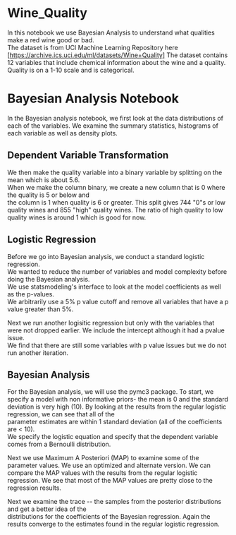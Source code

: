 # Wine_Quality

In this notebook we use Bayesian Analysis to understand what qualities make a red wine good or bad.  
The dataset is from UCI Machine Learning Repository here [https://archive.ics.uci.edu/ml/datasets/Wine+Quality]
The dataset contains 12 variables that include chemical information about the wine and a quality. 
Quality is on a 1-10 scale and is categorical. 

# Bayesian Analysis Notebook 

In the Bayesian analysis notebook, we first look at the data distributions of each of the variables. 
We examine the summary statistics, histograms of each variable as well as density plots. 

## Dependent Variable Transformation 

We then make the quality variable into a binary variable by splitting on the mean which is about 5.6.  
When we make the column binary, we create a new column that is 0 where the quality is 5 or below and  
the column is 1 when quality is 6 or greater. This split gives 744 "0"s or low quality wines and 855 "high" quality wines. 
The ratio of high quality to low quality wines is around 1 which is good for now. 


## Logistic Regression  

Before we go into Bayesian analysis, we conduct a standard logistic regression.  
We wanted to reduce the number of variables and model complexity before doing the Bayesian analysis.  
We use statsmodeling's interface to look at the model coefficients as well as the p-values.  
We arbitrarily use a 5% p value cutoff and remove all variables that have a p value greater than 5%. 

Next we run another logisitic regression but only with the variables that were not dropped earlier.
We include the intercept although it had a pvalue issue.  
We find that there are still some variables with p value issues but we do not run another iteration. 

## Bayesian Analysis  

For the Bayesian analysis, we will use the pymc3 package. 
To start, we specify a model with non informative priors- the mean is 0 and the standard deviation is very high (10). 
By looking at the results from the regular logistic regression, we can see that all of the  
parameter estimates are within 1 standard deviation (all of the coefficients are < 10).  
We specify the logistic equation and specify that the dependent variable comes from a Bernoulli distribution. 

Next we use Maximum A Posteriori (MAP) to examine some of the parameter values. We use an optimized and alternate version. 
We can compare the MAP values with the results from the regular logistic regression. 
We see that most of the MAP values are pretty close to the regression results. 

Next we examine the trace -- the samples from the posterior distributions and get a better idea of the  
distributions for the coefficients of the Bayesian regression. Again the results converge to the estimates found in the 
regular logistic regression. 






